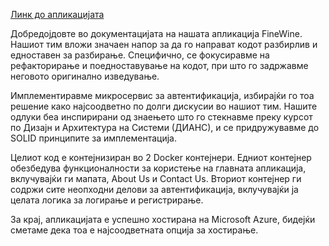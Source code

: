 [Линк до апликацијата](https://app.thankfultree-7be29bbc.westeurope.azurecontainerapps.io/map)

Добредојдовте во документацијата на нашата апликација FineWine. Нашиот тим вложи значаен напор за да го направат кодот разбирлив и едноставен за разбирање. Специфично, се фокусиравме на рефакторирање и поедноставување на кодот, при што го задржавме неговото оригинално  изведување.

Имплементиравме микросервис за автентификација, избирајќи го тоа решение како најсоодветно по долги дискусии во нашиот тим. Нашите одлуки беа инспирирани од знаењето што го стекнавме преку курсот по Дизајн и Архитектура на Системи (ДИАНС), и се придружувавме до SOLID принципите за имплементација.

Целиот код е контејнизиран во 2 Docker контејнери. Едниот контејнер обезбедува функционалности за користење на главната апликација, вклучувајќи ги мапата, About Us и Contact Us. Вториот контејнер ги содржи сите неопходни делови за автентификација, вклучувајќи ја целата логика за логирање и регистрирање.

За крај, апликацијата е успешно хостирана на Microsoft Azure, бидејќи сметаме дека тоа е најсоодветната опција за хостирање. 

